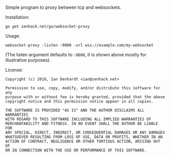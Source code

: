 Simple program to proxy between tcp and websockets.

Installation:

    go get zenhack.net/go/websocket-proxy

Usage:

    websocket-proxy -listen :9000 -url wss://example.com/my-websocket

(The listen argument defaults to `:8080`, it is shown above mostly for
illustrative purposes).

License:

    Copyright (c) 2016, Ian Denhardt <ian@zenhack.net>

    Permission to use, copy, modify, and/or distribute this software for any
    purpose with or without fee is hereby granted, provided that the above
    copyright notice and this permission notice appear in all copies.

    THE SOFTWARE IS PROVIDED "AS IS" AND THE AUTHOR DISCLAIMS ALL WARRANTIES
    WITH REGARD TO THIS SOFTWARE INCLUDING ALL IMPLIED WARRANTIES OF
    MERCHANTABILITY AND FITNESS. IN NO EVENT SHALL THE AUTHOR BE LIABLE FOR
    ANY SPECIAL, DIRECT, INDIRECT, OR CONSEQUENTIAL DAMAGES OR ANY DAMAGES
    WHATSOEVER RESULTING FROM LOSS OF USE, DATA OR PROFITS, WHETHER IN AN
    ACTION OF CONTRACT, NEGLIGENCE OR OTHER TORTIOUS ACTION, ARISING OUT OF
    OR IN CONNECTION WITH THE USE OR PERFORMANCE OF THIS SOFTWARE.
